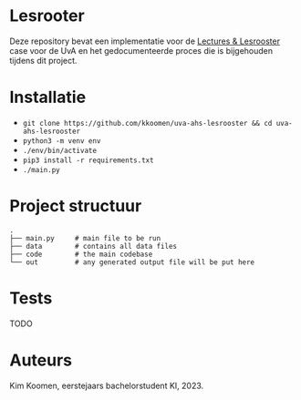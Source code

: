 # Lesrooter

Deze repository bevat een implementatie voor de
[Lectures & Lesrooster](https://ah.proglab.nl/cases/lectures-en-lesroosters)
case voor de UvA en het gedocumenteerde proces die is bijgehouden tijdens dit
project.

# Installatie
- `git clone https://github.com/kkoomen/uva-ahs-lesrooster && cd uva-ahs-lesrooster`
- `python3 -m venv env`
- `./env/bin/activate`
- `pip3 install -r requirements.txt`
- `./main.py`

# Project structuur

```
.
├── main.py     # main file to be run
├── data        # contains all data files
├── code        # the main codebase
└── out         # any generated output file will be put here
```

# Tests

TODO

# Auteurs

Kim Koomen, eerstejaars bachelorstudent KI, 2023.
